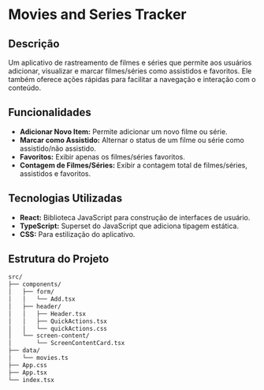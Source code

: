 # Movies and Series Tracker

## Descrição
Um aplicativo de rastreamento de filmes e séries que permite aos usuários adicionar, visualizar e marcar filmes/séries como assistidos e favoritos. Ele também oferece ações rápidas para facilitar a navegação e interação com o conteúdo.

## Funcionalidades
- **Adicionar Novo Item:** Permite adicionar um novo filme ou série.
- **Marcar como Assistido:** Alternar o status de um filme ou série como assistido/não assistido.
- **Favoritos:** Exibir apenas os filmes/séries favoritos.
- **Contagem de Filmes/Séries:** Exibir a contagem total de filmes/séries, assistidos e favoritos.

## Tecnologias Utilizadas
- **React:** Biblioteca JavaScript para construção de interfaces de usuário.
- **TypeScript:** Superset do JavaScript que adiciona tipagem estática.
- **CSS:** Para estilização do aplicativo.

## Estrutura do Projeto
```bash
src/
├── components/
│   ├── form/
│   │   └── Add.tsx
│   ├── header/
│   │   ├── Header.tsx
│   │   ├── QuickActions.tsx
│   │   └── quickActions.css
│   └── screen-content/
│       └── ScreenContentCard.tsx
├── data/
│   └── movies.ts
├── App.css
├── App.tsx
└── index.tsx
```
